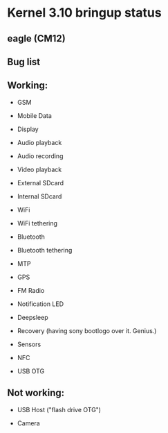 Kernel 3.10 bringup status
=======

eagle (CM12)
----------


Bug list
----------


Working:
--------

- GSM

- Mobile Data

- Display

- Audio playback

- Audio recording

- Video playback

- External SDcard

- Internal SDcard

- WiFi

- WiFi tethering

- Bluetooth

- Bluetooth tethering

- MTP

- GPS

- FM Radio

- Notification LED

- Deepsleep

- Recovery (having sony bootlogo over it. Genius.)

- Sensors

- NFC

- USB OTG


Not working:
-----------

- USB Host ("flash drive OTG")

- Camera

